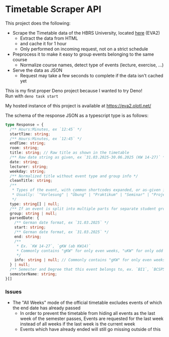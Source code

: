 # Timetable Scraper API

This project does the following:

- Scrape the Timetable data of the HBRS University, located
  [here](https://eva2.inf.h-brs.de/stundenplan/) (EVA2)
  - Extract the data from HTML
  - and cache it for 1 hour
  - Only performed on incoming request, not on a strict schedule
- Preprocess it to make it easy to group events belonging to the same course
  - Normalize course names, detect type of events (lecture, exercise, ...)
- Serve the data as JSON
  - Request may take a few seconds to complete if the data isn't cached yet

This is my first proper Deno project because I wanted to try Deno!\
Run with `deno task start`

My hosted instance of this project is available at https://eva2.olotl.net/

The schema of the response JSON as a typescript type is as follows:

```ts
type Response = {
  /** Hours:Minutes, ex `12:45` */
  startTime: string;
  /** Hours:Minutes, ex `12:45` */
  endTime: string;
  room: string;
  title: string; // Raw title as shown in the timetable
  /** Raw date string as given, ex `31.03.2025-30.06.2025 (KW 14-27)` */
  date: string;
  lecturer: string;
  weekday: string;
  /** Normalized title without event type and group info */ 
  cleanTitle: string; 
  /**
   * Types of the event, with common shortcodes expanded, or as-given in case of unknown type.  
   * Usually: `"Vorlesung" | "Übung" | "Praktikum" | "Seminar" | "Projekt"`  
   */
  type: string[] | null;
  /** If an event is split into multiple parts for separate student groups, which group is this event for? */
  group: string | null;
  parsedDate: {
    /** German date format, ex `31.03.2025` */
    start: string;
    /** German date format, ex `31.03.2025` */
    end: string;
    /** 
     * Ex. `KW 14-27`, `gKW (ab KW14)`
     * Commonly contains "gKW" for only even weeks, "uKW" for only odd weeks.
     */
    info: string | null; // Commonly contains "gKW" for only even weeks, "uKW" for only odd weeks
  } | null;
  /** Semester and Degree that this event belongs to, ex. `BI1`, `BCSP5` */
  semesterName: string;
}[]
```

### Issues

- The "All Weeks" mode of the official timetable excludes events of which the
  end date has already passed
  - In order to prevent the timetable from hiding all events as the last week of
    the semester passes, Events are requested for the last week instead of all
    weeks if the last week is the current week
  - Events which have already ended will still go missing outside of this
